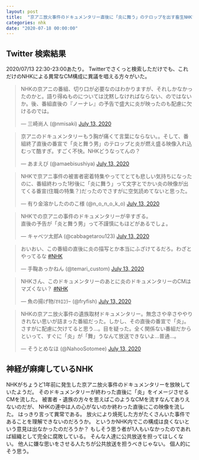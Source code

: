 ```yaml
---
layout: post
title:  "京アニ放火事件のドキュメンタリー直後に「炎に舞う」のテロップを出す畜生NHK"
categories: nhk
date: "2020-07-18 00:00:00"
---
```


## Twitter 検索結果

2020/07/13 22:30-23:00あたり。
Twitterでさくっと検索しただけでも、これだけのNHKによる異常なCM構成に異議を唱える方々がいた。

<blockquote class="twitter-tweet tw-align-center"><p lang="ja" dir="ltr">NHKの京アニの番組、切り口が必要なのはわかりますが、それしかなかったのかと。語り得ぬものについては沈黙しなければならない、のではないか。後、番組直後の『ノーナレ』の予告で盛大に炎が映ったのも配慮に欠けるのでは。</p>&mdash; 三崎尚人 (@nmisaki) <a href="https://twitter.com/nmisaki/status/1282682387583795201?ref_src=twsrc%5Etfw">July 13, 2020</a></blockquote> <script async src="https://platform.twitter.com/widgets.js" charset="utf-8"></script>

<blockquote class="twitter-tweet tw-align-center"><p lang="ja" dir="ltr">京アニのドキュメンタリーもう胸が痛くて言葉にならない。。そして、番組終了直後の番宣で「炎と舞う男」のテロップと炎が燃え盛る映像入れ込むって酷すぎ。すごく不快。NHKどうなってんの？</p>&mdash; あまえび (@amaebisushiya) <a href="https://twitter.com/amaebisushiya/status/1282681787139780611?ref_src=twsrc%5Etfw">July 13, 2020</a></blockquote> <script async src="https://platform.twitter.com/widgets.js" charset="utf-8"></script>

<blockquote class="twitter-tweet tw-align-center"><p lang="ja" dir="ltr">NHKで京アニ事件の被害者密着特集やっててとても悲しい気持ちになったのに、番組終わった1秒後に「炎に舞う」って文字とでかい炎の映像が出てくる番宣(住職の特集？)だったのでさすがに空気読めてないと思った。</p>&mdash; 有り金溶かしたののこ様 (@n_o_n_o_k_o) <a href="https://twitter.com/n_o_n_o_k_o/status/1282680802543759362?ref_src=twsrc%5Etfw">July 13, 2020</a></blockquote> <script async src="https://platform.twitter.com/widgets.js" charset="utf-8"></script>

<blockquote class="twitter-tweet tw-align-center"><p lang="ja" dir="ltr">NHKでの京アニの事件のドキュメンタリーが辛すぎる。<br>直後の予告が「炎と舞う男」って不謹慎にもほどがあるでしょ。</p>&mdash; キャベツ太郎A (@cabbagetarou123) <a href="https://twitter.com/cabbagetarou123/status/1282680692925579264?ref_src=twsrc%5Etfw">July 13, 2020</a></blockquote> <script async src="https://platform.twitter.com/widgets.js" charset="utf-8"></script>

<blockquote class="twitter-tweet tw-align-center"><p lang="ja" dir="ltr">おいおい、この番組の直後に炎の描写とか本当にふざけてるだろ。わざとやってるな <a href="https://twitter.com/hashtag/NHK?src=hash&amp;ref_src=twsrc%5Etfw">#NHK</a></p>&mdash; 手鞠あっかねん (@temari_custom) <a href="https://twitter.com/temari_custom/status/1282680051809447936?ref_src=twsrc%5Etfw">July 13, 2020</a></blockquote> <script async src="https://platform.twitter.com/widgets.js" charset="utf-8"></script>

<blockquote class="twitter-tweet tw-align-center"><p lang="ja" dir="ltr">NHKさん、このドキュメンタリーのあとに炎のドキュメンタリーのCMはマズくない？ <a href="https://twitter.com/hashtag/NHK?src=hash&amp;ref_src=twsrc%5Etfw">#NHK</a></p>&mdash; 魚の揚げ物/ｵｷﾛｺﾗｰ (@fryfish) <a href="https://twitter.com/fryfish/status/1282679972897804291?ref_src=twsrc%5Etfw">July 13, 2020</a></blockquote> <script async src="https://platform.twitter.com/widgets.js" charset="utf-8"></script>

<blockquote class="twitter-tweet tw-align-center"><p lang="ja" dir="ltr">NHKの京アニ放火事件の遺族取材ドキュメンタリー。無念さや辛さややりきれない思いが詰まった番組だった。しかし、その直後の番宣で「炎」。さすがに配慮に欠けてると思う...。目を疑った。全く関係ない番組だからといって、すぐに「炎」が「舞」うなんて放送できないよ...普通...。</p>&mdash; そうとめなほ (@NahooSotomee) <a href="https://twitter.com/NahooSotomee/status/1282684987733446656?ref_src=twsrc%5Etfw">July 13, 2020</a></blockquote> <script async src="https://platform.twitter.com/widgets.js" charset="utf-8"></script>

## 神経が麻痺しているNHK

NHKがちょうど1年前に発生した京アニ放火事件のドキュメンタリーを放映していたようだ。
そのドキュメンタリーが終わった直後に「炎」をイメージさせるCMを流した。
被害者・遺族の方々を思えばこのようなCMを流すなんてありえないのだが、
NHKの連中は人の心がないのか終わった直後にこの映像を流した。
はっきり言って異常である。
放火により焼死した方がたくさんいた事件であることを理解できないのだろうか。
というかNHK内でこの構成は良くないという意見は出なかったのだろうか？
もしそう思う者が1人もいなかったのであれば組織として完全に腐敗している。
そんな人達に公共放送を担ってほしくない。
他人に嫌な思いをさせる人たちが公共放送を担うべきじゃない。
個人的にそう思う。


